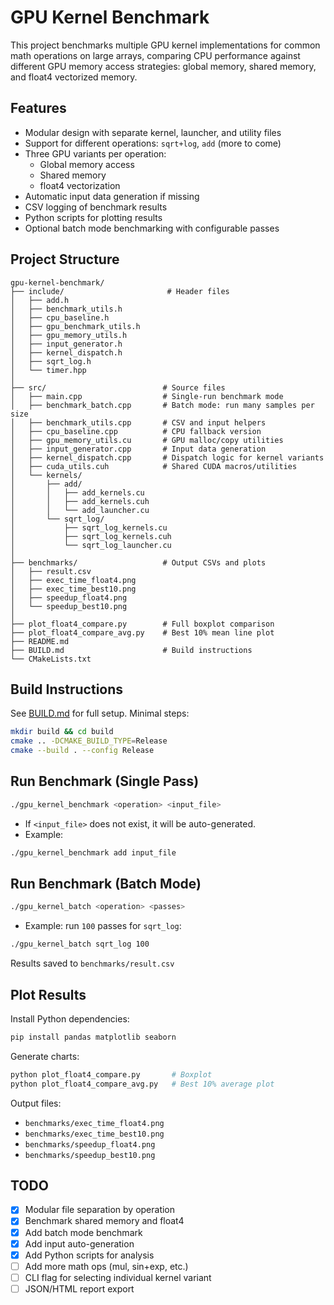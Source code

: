 ﻿# GPU Kernel Benchmark

This project benchmarks multiple GPU kernel implementations for common math operations on large arrays, comparing CPU performance against different GPU memory access strategies: global memory, shared memory, and float4 vectorized memory.

## Features

- Modular design with separate kernel, launcher, and utility files
- Support for different operations: `sqrt+log`, `add` (more to come)
- Three GPU variants per operation:
  - Global memory access
  - Shared memory
  - float4 vectorization
- Automatic input data generation if missing
- CSV logging of benchmark results
- Python scripts for plotting results
- Optional batch mode benchmarking with configurable passes

## Project Structure

```
gpu-kernel-benchmark/
├── include/                       # Header files
│   ├── add.h
│   ├── benchmark_utils.h
│   ├── cpu_baseline.h
│   ├── gpu_benchmark_utils.h
│   ├── gpu_memory_utils.h
│   ├── input_generator.h
│   ├── kernel_dispatch.h
│   ├── sqrt_log.h
│   └── timer.hpp
│
├── src/                          # Source files
│   ├── main.cpp                  # Single-run benchmark mode
│   ├── benchmark_batch.cpp       # Batch mode: run many samples per size
│   ├── benchmark_utils.cpp       # CSV and input helpers
│   ├── cpu_baseline.cpp          # CPU fallback version
│   ├── gpu_memory_utils.cu       # GPU malloc/copy utilities
│   ├── input_generator.cpp       # Input data generation
│   ├── kernel_dispatch.cpp       # Dispatch logic for kernel variants
│   ├── cuda_utils.cuh            # Shared CUDA macros/utilities
│   └── kernels/
│       ├── add/
│       │   ├── add_kernels.cu
│       │   ├── add_kernels.cuh
│       │   └── add_launcher.cu
│       └── sqrt_log/
│           ├── sqrt_log_kernels.cu
│           ├── sqrt_log_kernels.cuh
│           └── sqrt_log_launcher.cu
│
├── benchmarks/                   # Output CSVs and plots
│   ├── result.csv
│   ├── exec_time_float4.png
│   ├── exec_time_best10.png
│   ├── speedup_float4.png
│   └── speedup_best10.png
│
├── plot_float4_compare.py        # Full boxplot comparison
├── plot_float4_compare_avg.py    # Best 10% mean line plot
├── README.md
├── BUILD.md                      # Build instructions
└── CMakeLists.txt
```

## Build Instructions

See [BUILD.md](./BUILD.md) for full setup. Minimal steps:

```bash
mkdir build && cd build
cmake .. -DCMAKE_BUILD_TYPE=Release
cmake --build . --config Release
```

## Run Benchmark (Single Pass)

```bash
./gpu_kernel_benchmark <operation> <input_file>
```

- If `<input_file>` does not exist, it will be auto-generated.
- Example:

```bash
./gpu_kernel_benchmark add input_file
```

## Run Benchmark (Batch Mode)

```bash
./gpu_kernel_batch <operation> <passes>
```

- Example: run `100` passes for `sqrt_log`:

```bash
./gpu_kernel_batch sqrt_log 100
```

Results saved to `benchmarks/result.csv`

## Plot Results

Install Python dependencies:

```bash
pip install pandas matplotlib seaborn
```

Generate charts:

```bash
python plot_float4_compare.py       # Boxplot
python plot_float4_compare_avg.py   # Best 10% average plot
```

Output files:
- `benchmarks/exec_time_float4.png`
- `benchmarks/exec_time_best10.png`
- `benchmarks/speedup_float4.png`
- `benchmarks/speedup_best10.png`

## TODO

- [x] Modular file separation by operation
- [x] Benchmark shared memory and float4
- [x] Add batch mode benchmark
- [x] Add input auto-generation
- [x] Add Python scripts for analysis
- [ ] Add more math ops (mul, sin+exp, etc.)
- [ ] CLI flag for selecting individual kernel variant
- [ ] JSON/HTML report export
